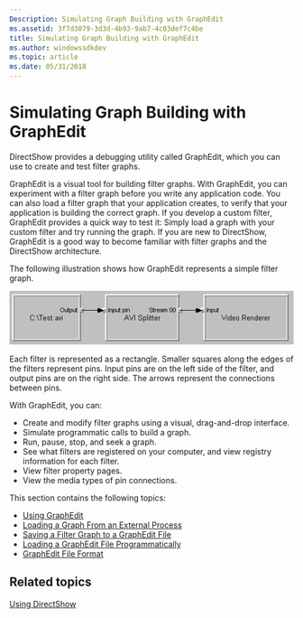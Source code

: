 ```yaml
---
Description: Simulating Graph Building with GraphEdit
ms.assetid: 3f7d3079-3d3d-4b93-9ab7-4c03def7c4be
title: Simulating Graph Building with GraphEdit
ms.author: windowssdkdev
ms.topic: article
ms.date: 05/31/2018
---
```


# Simulating Graph Building with GraphEdit

DirectShow provides a debugging utility called GraphEdit, which you can use to create and test filter graphs.

GraphEdit is a visual tool for building filter graphs. With GraphEdit, you can experiment with a filter graph before you write any application code. You can also load a filter graph that your application creates, to verify that your application is building the correct graph. If you develop a custom filter, GraphEdit provides a quick way to test it: Simply load a graph with your custom filter and try running the graph. If you are new to DirectShow, GraphEdit is a good way to become familiar with filter graphs and the DirectShow architecture.

The following illustration shows how GraphEdit represents a simple filter graph.

![simple filter graph in graphedit](images/gedit09.png)

Each filter is represented as a rectangle. Smaller squares along the edges of the filters represent pins. Input pins are on the left side of the filter, and output pins are on the right side. The arrows represent the connections between pins.

With GraphEdit, you can:

-   Create and modify filter graphs using a visual, drag-and-drop interface.
-   Simulate programmatic calls to build a graph.
-   Run, pause, stop, and seek a graph.
-   See what filters are registered on your computer, and view registry information for each filter.
-   View filter property pages.
-   View the media types of pin connections.

This section contains the following topics:

-   [Using GraphEdit](using-graphedit.md)
-   [Loading a Graph From an External Process](loading-a-graph-from-an-external-process.md)
-   [Saving a Filter Graph to a GraphEdit File](saving-a-filter-graph-to-a-graphedit-file.md)
-   [Loading a GraphEdit File Programmatically](loading-a-graphedit-file-programmatically.md)
-   [GraphEdit File Format](graphedit-file-format.md)

## Related topics

<dl> <dt>

[Using DirectShow](using-directshow.md)
</dt> </dl>

 

 



